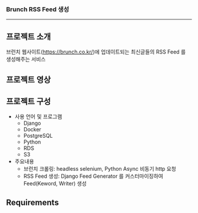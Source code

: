 ### Brunch RSS Feed 생성
---

## 프로젝트 소개
브런치 웹사이트(https://brunch.co.kr/)에 업데이트되는 최신글들의 RSS Feed 를 생성해주는 서비스
## 프로젝트 영상

## 프로젝트 구성

- 사용 언어 및 프로그램 
	- Django
	- Docker
	- PostgreSQL
	- Python
	- RDS
	- S3
- 주요내용
	- 브런치 크롤링: headless selenium, Python Async 비동기 http 요청 
	- RSS Feed 생성: Django Feed Generator 를 커스터마이징하여 Feed(Keword, Writer) 생성

## Requirements

```

```
